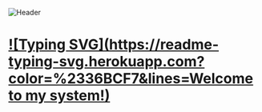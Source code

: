 ![Header](https://user-images.githubusercontent.com/116753493/199011494-f7544ecf-a495-4e78-a054-002712971f77.gif)
# [![Typing SVG](https://readme-typing-svg.herokuapp.com?color=%2336BCF7&lines=Welcome to my system!)](https://git.io/typing-svg)




